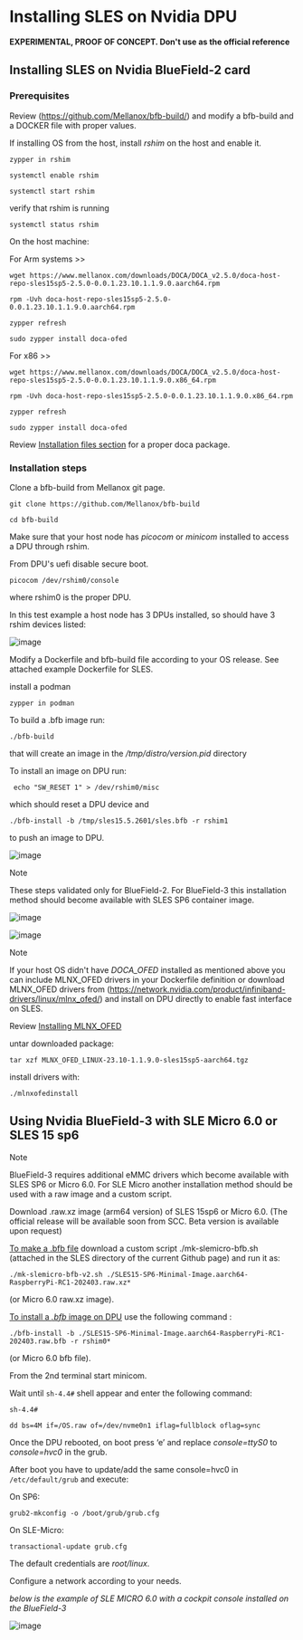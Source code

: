 # Installing SLES on Nvidia DPU 

**EXPERIMENTAL, PROOF OF CONCEPT. Don't use as the official reference**

## Installing SLES on Nvidia BlueField-2 card

### Prerequisites ###


Review (https://github.com/Mellanox/bfb-build/) and modify a bfb-build and a DOCKER file with proper values.

If installing OS from the host, install *rshim* on the host and enable it.

````
zypper in rshim
````
````
systemctl enable rshim
````

````
systemctl start rshim
````

verify that rshim is running

````
systemctl status rshim
````

On the host machine:

For Arm systems >>

````
wget https://www.mellanox.com/downloads/DOCA/DOCA_v2.5.0/doca-host-repo-sles15sp5-2.5.0-0.0.1.23.10.1.1.9.0.aarch64.rpm
````
````
rpm -Uvh doca-host-repo-sles15sp5-2.5.0-0.0.1.23.10.1.1.9.0.aarch64.rpm
````
````
zypper refresh 

````

````
sudo zypper install doca-ofed
````

For x86 >>

````
wget https://www.mellanox.com/downloads/DOCA/DOCA_v2.5.0/doca-host-repo-sles15sp5-2.5.0-0.0.1.23.10.1.1.9.0.x86_64.rpm
````
````
rpm -Uvh doca-host-repo-sles15sp5-2.5.0-0.0.1.23.10.1.1.9.0.x86_64.rpm
````
````
zypper refresh
````
````
sudo zypper install doca-ofed
````


Review [Installation files section](https://docs.nvidia.com/doca/sdk/nvidia+doca+installation+guide+for+linux/index.html#installation-files) for a proper doca package.


### Installation steps ###

Clone a bfb-build from Mellanox git page.

````
git clone https://github.com/Mellanox/bfb-build
````

````
cd bfb-build
````
Make sure that your host node has *picocom* or *minicom* installed to access a DPU through rshim.

From DPU's uefi disable secure boot.
````
picocom /dev/rshim0/console
````
where rshim0 is the proper DPU.

In this test example a host node has 3 DPUs installed, so should have 3 rshim devices listed:

![image](https://github.com/alex-isv/solutions-engineering/assets/52678960/d5b92529-164e-4659-978c-061b0ce9e0be)


Modify a Dockerfile and bfb-build file according to your OS release. See attached example Dockerfile for SLES.

install a podman

````
zypper in podman
````


To build a .bfb image run:

````
./bfb-build
````
that will create an image in the */tmp/distro/version.pid* directory

To install an image on DPU run:

````
 echo "SW_RESET 1" > /dev/rshim0/misc
````
which should reset a DPU device and


````
./bfb-install -b /tmp/sles15.5.2601/sles.bfb -r rshim1
````
to push an image to DPU.

![image](https://github.com/alex-isv/solutions-engineering/assets/52678960/ce6f6da1-58a5-4880-9f0a-88d6a819704c)



> [!NOTE]
> These steps validated only for BlueField-2.
> For BlueField-3 this installation method should become available with SLES SP6 container image.



![image](https://github.com/alex-isv/solutions-engineering/assets/52678960/3f2776a1-9ed3-4a7e-a979-e6fe8f0f6503)

![image](https://github.com/alex-isv/solutions-engineering/assets/52678960/ce27a886-9f3c-46a8-8dbd-ee39348b4f9d)


>[!NOTE]
>If your host OS didn't have *DOCA_OFED* installed as mentioned above you can include MLNX_OFED drivers in your Dockerfile definition or download MLNX_OFED drivers from (https://network.nvidia.com/product/infiniband-drivers/linux/mlnx_ofed/) and install on DPU directly to enable fast interface on SLES.
>
>Review [Installing MLNX_OFED](https://docs.nvidia.com/networking/display/mlnxofedv24010331/installing+mlnx_ofed)
>
>untar downloaded package:
>````
>tar xzf MLNX_OFED_LINUX-23.10-1.1.9.0-sles15sp5-aarch64.tgz
>````
>install drivers with:
>````
>./mlnxofedinstall
>````

## Using Nvidia BlueField-3 with SLE Micro 6.0 or SLES 15 sp6 ##

>[!NOTE]
>BlueField-3 requires additional eMMC drivers which become available with SLES SP6 or Micro 6.0.
>For SLE Micro another installation method should be used with a raw image and a custom script.

Download .raw.xz image (arm64 version) of SLES 15sp6 or Micro 6.0. (The official release will be available soon from SCC. Beta version is available upon request)

<ins>To make a .bfb file</ins> download a custom script ./mk-slemicro-bfb.sh (attached in the SLES directory of the current Github page) and run it as:

````
./mk-slemicro-bfb-v2.sh ./SLES15-SP6-Minimal-Image.aarch64-RaspberryPi-RC1-202403.raw.xz* 
````
(or Micro 6.0 raw.xz image).


<ins>To install a *.bfb* image on DPU</ins> use the following command :

````
./bfb-install -b ./SLES15-SP6-Minimal-Image.aarch64-RaspberryPi-RC1-202403.raw.bfb -r rshim0* 
````
(or Micro 6.0 bfb file).


From the 2nd terminal start minicom.

Wait until `sh-4.4#` shell appear and enter the following command:

`sh-4.4#`

````
dd bs=4M if=/OS.raw of=/dev/nvme0n1 iflag=fullblock oflag=sync
````

Once the DPU rebooted, on boot press ‘e’ and replace *console=ttyS0* to *console=hvc0* in the grub.

After boot you have to update/add the same console=hvc0 in `/etc/default/grub` and execute:

On SP6: 
````
grub2-mkconfig -o /boot/grub/grub.cfg
````

On SLE-Micro:
````
transactional-update grub.cfg
````

The default credentials are *root/linux*.

Configure a network according to your needs.

*below is the example of SLE MICRO 6.0 with a cockpit console installed on the BlueField-3*

![image](https://github.com/alex-isv/solutions-engineering/assets/52678960/10818af0-f1bc-4313-9990-a20d59539214)







